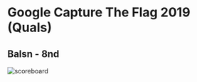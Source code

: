 # Google Capture The Flag 2019 (Quals)
## Balsn - 8nd
![scoreboard](https://github.com/ssspeedgit00/CTF/blob/master/2019/google-ctf/scoreboard.png)
